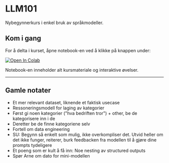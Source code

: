 # LLM101
Nybegynnerkurs i enkel bruk av språkmodeller.

## Kom i gang

For å delta i kurset, åpne notebook-en ved å klikke på knappen under:

[![Open In Colab](https://colab.research.google.com/assets/colab-badge.svg)](https://colab.research.google.com/github/bearingpoint-no/LLM101/blob/feature/migrate-to-google-colab/notebooks/LLM101_FINAL_2.ipynb)

Notebook-en inneholder alt kursmateriale og interaktive øvelser.



---

## Gamle notater

- Et mer relevant dataset, liknende et faktisk usecase
- Ressoneringsmodell for laging av kategorier
- Først gi noen kategorier ("hva bedriften tror") + other, be de kategorisere inn i de
- Deretter be de finne kategoriene selv
- Fortell om data engineering
- SU: Begynn så enkelt som mulig, ikke overkompliser det. Utvid heller om det ikke funger, reiterer, burk feedbacken fra modellen til å gjøre dine prompts tydeligere
- Et poeng som er kult å få inn: Noe nesting av structured outputs
- Spør Arne om dato for mini-modellen